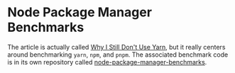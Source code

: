 # Node Package Manager Benchmarks

The article is actually called [Why I Still Don't Use Yarn](https://intoli.com/blog/node-package-manager-benchmarks/), but it really centers around benchmarking `yarn`, `npm`, and `pnpm`.
The associated benchmark code is in its own repository called [node-package-manager-benchmarks](https://github.com/sangaline/node-package-manager-benchmarks).
